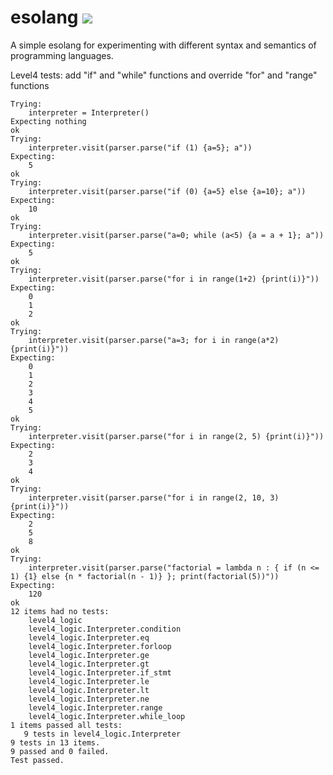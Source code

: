 # esolang ![](https://github.com/alberttangalbert/esolang/actions/workflows/tests.yml/badge.svg)

A simple esolang for experimenting with different syntax and semantics of programming languages.

Level4 tests: add "if" and "while" functions and override "for" and "range" functions
```
Trying:
    interpreter = Interpreter()
Expecting nothing
ok
Trying:
    interpreter.visit(parser.parse("if (1) {a=5}; a"))
Expecting:
    5
ok
Trying:
    interpreter.visit(parser.parse("if (0) {a=5} else {a=10}; a"))
Expecting:
    10
ok
Trying:
    interpreter.visit(parser.parse("a=0; while (a<5) {a = a + 1}; a"))
Expecting:
    5
ok
Trying:
    interpreter.visit(parser.parse("for i in range(1+2) {print(i)}"))
Expecting:
    0
    1
    2
ok
Trying:
    interpreter.visit(parser.parse("a=3; for i in range(a*2) {print(i)}"))
Expecting:
    0
    1
    2
    3
    4
    5
ok
Trying:
    interpreter.visit(parser.parse("for i in range(2, 5) {print(i)}"))
Expecting:
    2
    3
    4
ok
Trying:
    interpreter.visit(parser.parse("for i in range(2, 10, 3) {print(i)}"))
Expecting:
    2
    5
    8
ok
Trying:
    interpreter.visit(parser.parse("factorial = lambda n : { if (n <= 1) {1} else {n * factorial(n - 1)} }; print(factorial(5))"))
Expecting:
    120
ok
12 items had no tests:
    level4_logic
    level4_logic.Interpreter.condition
    level4_logic.Interpreter.eq
    level4_logic.Interpreter.forloop
    level4_logic.Interpreter.ge
    level4_logic.Interpreter.gt
    level4_logic.Interpreter.if_stmt
    level4_logic.Interpreter.le
    level4_logic.Interpreter.lt
    level4_logic.Interpreter.ne
    level4_logic.Interpreter.range
    level4_logic.Interpreter.while_loop
1 items passed all tests:
   9 tests in level4_logic.Interpreter
9 tests in 13 items.
9 passed and 0 failed.
Test passed.
```